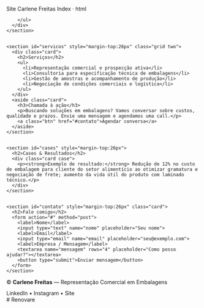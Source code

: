 Site Carlene Freitas Index
· html
<!doctype html>
        </ul>
      </div>
    </section>


    <section id="servicos" style="margin-top:26px" class="grid two">
      <div class="card">
        <h2>Serviços</h2>
        <ul>
          <li>Representação comercial e prospecção ativa</li>
          <li>Consultoria para especificação técnica de embalagens</li>
          <li>Gestão de amostras e acompanhamento de produção</li>
          <li>Negociação de condições comerciais e logística</li>
        </ul>
      </div>
      <aside class="card">
        <h3>Chamada à ação</h3>
        <p>Buscando soluções em embalagens? Vamos conversar sobre custos, qualidade e prazos. Envie uma mensagem e agendamos uma call.</p>
        <a class="btn" href="#contato">Agendar conversa</a>
      </aside>
    </section>


    <section id="cases" style="margin-top:26px">
      <h2>Cases & Resultados</h2>
      <div class="card case">
        <p><strong>Exemplo de resultado:</strong> Redução de 12% no custo de embalagem para cliente do setor alimentício ao otimizar gramatura e negociação de frete; aumento da vida útil do produto com laminado técnico.</p>
      </div>
    </section>


    <section id="contato" style="margin-top:26px" class="card">
      <h2>Fale comigo</h2>
      <form action="#" method="post">
        <label>Nome</label>
        <input type="text" name="nome" placeholder="Seu nome">
        <label>Email</label>
        <input type="email" name="email" placeholder="seu@exemplo.com">
        <label>Empresa / Mensagem</label>
        <textarea name="mensagem" rows="4" placeholder="Como posso ajudar?"></textarea>
        <button type="submit">Enviar mensagem</button>
      </form>
    </section>


  </main>


  <footer>
    <div class="container">
      <div style="display:flex;justify-content:space-between;align-items:center;gap:12px;flex-wrap:wrap">
        <div>© <strong>Carlene Freitas</strong> — Representação Comercial em Embalagens</div>
        <div>LinkedIn • Instagram • Site</div>
      </div>
    </div>
  </footer>


</body>
</html># Renovare

